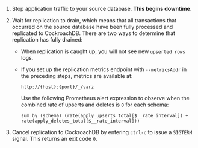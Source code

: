 1. Stop application traffic to your source database. **This begins downtime.**

1. Wait for replication to drain, which means that all transactions that occurred on the source database have been fully processed and replicated to CockroachDB. There are two ways to determine that replication has fully drained:
	- When replication is caught up, you will not see new `upserted rows` logs.
	- If you set up the replication metrics endpoint with `--metricsAddr` in the preceding steps, metrics are available at:

		~~~ 
		http://{host}:{port}/_/varz
		~~~

		Use the following Prometheus alert expression to observe when the combined rate of upserts and deletes is `0` for each schema:

		~~~
		sum by (schema) (rate(apply_upserts_total[$__rate_interval]) + rate(apply_deletes_total[$__rate_interval]))
		~~~

1. Cancel replication to CockroachDB by entering `ctrl-c` to issue a `SIGTERM` signal. This returns an exit code `0`.